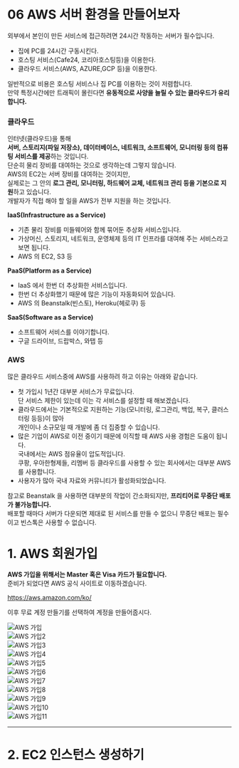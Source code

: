 06 AWS 서버 환경을 만들어보자
=======================
외부에서 본인이 만든 서비스에 접근하려면 24시간 작동하는 서버가 필수입니다.      
       
* 집에 PC를 24시간 구동시킨다.         
* 호스팅 서비스(Cafe24, 코리아호스팅등)을 이용한다.       
* 클라우드 서비스(AWS, AZURE,GCP 등)을 이용한다.          
          
일반적으로 비용은 호스팅 서비스나 집 PC를 이용하는 것이 저렴합니다.         
만약 특정시간에만 트래픽이 몰린다면 **유동적으로 사양을 늘릴 수 있는 클라우드가 유리합니다.**       
   
### 클라우드   
인터넷(클라우드)을 통해    
**서버, 스토리지(파일 저장소), 데이터베이스, 네트워크, 소프트웨어, 모니터링 등의 컴퓨팅 서비스를 제공**하는 것입니다.     
단순히 물리 장비를 대여하는 것으로 생각하는데 그렇지 않습니다.  
AWS의 EC2는 서버 장비를 대여하는 것이지만,    
실제로는 그 안의 **로그 관리, 모니터링, 하드웨어 교체, 네트워크 관리 등을 기본으로 지원**하고 있습니다.   
개발자가 직접 해야 할 일을 AWS가 전부 지원을 하는 것입니다.   
        
**IaaS(Infrastructure as a Service)**            
* 기존 물리 장비를 미들웨어와 함께 묶어둔 추상화 서비스입니다.        
* 가상머신, 스토리지, 네트워크, 운영체제 등의 IT 인프라를 대여해 주는 서비스라고 보면 됩니다.      
* AWS 의 EC2, S3 등       
        
**PaaS(Platform as a Service)**           
* IaaS 에서 한번 더 추상화한 서비스입니다.         
* 한번 더 추상화했기 때문에 많은 기능이 자동화되어 있습니다.       
* AWS 의 Beanstalk(빈스토), Heroku(헤로쿠) 등       
           
**SaaS(Software as a Service)**           
* 소프트웨어 서비스를 이야기합니다.        
* 구글 드라이브, 드랍박스, 와탭 등      

### AWS
많은 클라우드 서비스중에 AWS를 사용하려 하고 이유는 아래와 같습니다.    
         
* 첫 가입시 1년간 대부분 서비스가 무료입니다.         
단 서비스 제한이 있는데 이는 각 서비스를 설정할 때 해보겠습니다.      
* 클라우드에서는 기본적으로 지원하는 기능(모니터링, 로그관리, 백업, 복구, 클러스터링 등등)이 많아        
개인이나 소규모일 때 개발에 좀 더 집중할 수 있습니다.    
* 많은 기업이 AWS로 이전 중이기 때문에 이직할 때 AWS 사용 경험은 도움이 됩니다.      
국내에서는 AWS 점유율이 압도적입니다.        
쿠팡, 우아한형제들, 리멤버 등 클라우드를 사용할 수 있는 회사에서는 대부분 AWS를 사용합니다.      
* 사용자가 많아 국내 자료와 커뮤니티가 활성화되었습니다.    
         
참고로 Beanstalk 을 사용하면 대부분의 작업이 간소화되지만, **프리티어로 무중단 배포가 불가능합니다.**     
배포할 때마다 서버가 다운되면 제대로 된 서비스를 만들 수 없으니 무중단 배포는 필수이고 빈스톡은 사용할 수 없습니다.     

# 1. AWS 회원가입  
**AWS 가입을 위해서는 Master 혹은 Visa 카드가 필요합니다.**      
준비가 되었다면 AWS 공식 사이트로 이동하겠습니다.      

https://aws.amazon.com/ko/

이후 무료 계정 만들기를 선택하여 계정을 만들어줍시다.      

![AWS 가입](https://user-images.githubusercontent.com/50267433/86503414-f3e2a280-bde8-11ea-9b4b-5005d38d55e4.PNG)   
![AWS 가입2](https://user-images.githubusercontent.com/50267433/86503423-01982800-bde9-11ea-9a97-6b8e1145a245.PNG)    
![AWS 가입3](https://user-images.githubusercontent.com/50267433/86503424-06f57280-bde9-11ea-98ab-5b7a8bcb5aff.PNG)    
![AWS 가입4](https://user-images.githubusercontent.com/50267433/86503427-0c52bd00-bde9-11ea-95bd-bc7edfe8a81f.PNG)   
![AWS 가입5](https://user-images.githubusercontent.com/50267433/86503434-12e13480-bde9-11ea-9528-da053250957f.PNG)    
![AWS 가입6](https://user-images.githubusercontent.com/50267433/86503439-17a5e880-bde9-11ea-8024-65baea0254b6.jpg)    
![AWS 가입7](https://user-images.githubusercontent.com/50267433/86503442-1bd20600-bde9-11ea-80ed-4463348b6431.jpg)    
![AWS 가입8](https://user-images.githubusercontent.com/50267433/86503445-22607d80-bde9-11ea-9acd-50715ee9e907.jpg)    
![AWS 가입9](https://user-images.githubusercontent.com/50267433/86503448-27bdc800-bde9-11ea-9d3a-8ddf1a46bdd1.PNG)    
![AWS 가입10](https://user-images.githubusercontent.com/50267433/86503450-2be9e580-bde9-11ea-8a6b-247bfa1e8d3c.PNG)      
![AWS 가입11](https://user-images.githubusercontent.com/50267433/86503477-74a19e80-bde9-11ea-92c2-c4c7e59bb93b.PNG)     
     
***    
# 2. EC2 인스턴스 생성하기 
